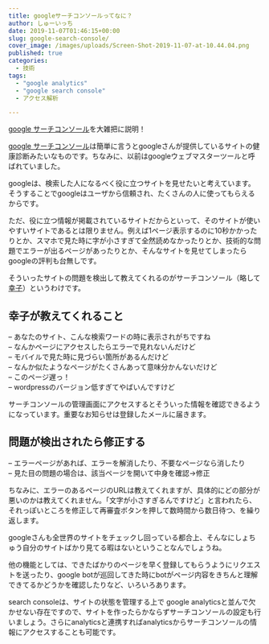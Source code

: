 ```yaml
---
title: googleサーチコンソールってなに？
author: しゅーいっち
date: 2019-11-07T01:46:15+00:00
slug: google-search-console/
cover_image: /images/uploads/Screen-Shot-2019-11-07-at-10.44.04.png
published: true
categories:
  - 技術
tags:
  - "google analytics"
  - "google search console"
  - アクセス解析

---
```

[google サーチコンソール][1]を大雑把に説明！

[google サーチコンソール][1]は簡単に言うとgoogleさんが提供しているサイトの健康診断みたいなものです。ちなみに、以前はgoogleウェブマスターツールと呼ばれていました。

googleは、検索した人になるべく役に立つサイトを見せたいと考えています。そうすることでgoogleはユーザから信頼され、たくさんの人に使ってもらえるからです。

ただ、役に立つ情報が掲載されているサイトだからといって、そのサイトが使いやすいサイトであるとは限りません。例えば1ページ表示するのに10秒かかったりとか、スマホで見た時に字が小さすぎて全然読めなかったりとか、技術的な問題でエラーが出るページがあったりとか、そんなサイトを見せてしまったらgoogleの評判も台無しです。

そういったサイトの問題を検出して教えてくれるのがサーチコンソール（略して[幸子][2]）というわけです。

## 幸子が教えてくれること

&#8211; あなたのサイト、こんな検索ワードの時に表示されがちですね  
&#8211; なんかページにアクセスしたらエラーで見れないんだけど  
&#8211; モバイルで見た時に見づらい箇所があるんだけど  
&#8211; なんか似たようなページがたくさんあって意味分かんないだけど  
&#8211; このページ遅っ！  
&#8211; wordpressのバージョン低すぎてやばいんですけど

サーチコンソールの管理画面にアクセスするとそういった情報を確認できるようになっています。重要なお知らせは登録したメールに届きます。

## 問題が検出されたら修正する

&#8211; エラーページがあれば、エラーを解消したり、不要なページなら消したり  
&#8211; 見た目の問題の場合は、該当ページを開いて中身を確認→修正

ちなみに、エラーのあるページのURLは教えてくれますが、具体的にどの部分が悪いのかは教えてくれません。「文字が小さすぎるんですけど」と言われたら、それっぽいところを修正して再審査ボタンを押して数時間から数日待つ、を繰り返します。

googleさんも全世界のサイトをチェックし回っている都合上、そんなにしょちゅう自分のサイトばかり見てる暇はないということなんでしょうね。

他の機能としては、できたばかりのページを早く登録してもらうようにリクエストを送ったり、google botが巡回してきた時にbotがページ内容をきちんと理解できてるかどうかを確認したりなど、いろいろあります。

search consoleは、サイトの状態を管理する上で google analyticsと並んで欠かせない存在ですので、サイトを作ったらかならずサーチコンソールの設定も行いましょう。さらにanalyticsと連携すればanalyticsからサーチコンソールの情報にアクセスすることも可能です。

 [1]: https://search.google.com/search-console
 [2]: https://twitter.com/tsuj/status/601008432297062400?ref_src=twsrc%5Etfw%7Ctwcamp%5Etweetembed%7Ctwterm%5E601008432297062400&ref_url=http%3A%2F%2Fhidenablog.hatenablog.com%2Fentry%2F2017%2F07%2F27%2F120008